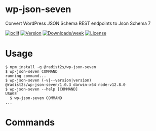 wp-json-seven
=============

Convert WordPress JSON Schema REST endpoints to Json Schema 7

[![oclif](https://img.shields.io/badge/cli-oclif-brightgreen.svg)](https://oclif.io)
[![Version](https://img.shields.io/npm/v/wp-json-seven.svg)](https://npmjs.org/package/wp-json-seven)
[![Downloads/week](https://img.shields.io/npm/dw/wp-json-seven.svg)](https://npmjs.org/package/wp-json-seven)
[![License](https://img.shields.io/npm/l/wp-json-seven.svg)](https://github.com/radist2s/wp-json-seven/blob/master/package.json)

# Usage
<!-- usage -->
```sh-session
$ npm install -g @radist2s/wp-json-seven
$ wp-json-seven COMMAND
running command...
$ wp-json-seven (-v|--version|version)
@radist2s/wp-json-seven/1.0.3 darwin-x64 node-v12.8.0
$ wp-json-seven --help [COMMAND]
USAGE
  $ wp-json-seven COMMAND
...
```
<!-- usagestop -->
# Commands
<!-- commands -->

<!-- commandsstop -->
